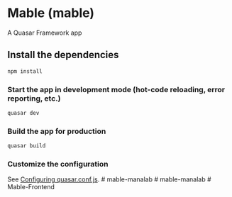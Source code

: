 # Mable (mable)

A Quasar Framework app

## Install the dependencies
```bash
npm install
```

### Start the app in development mode (hot-code reloading, error reporting, etc.)
```bash
quasar dev
```


### Build the app for production
```bash
quasar build
```

### Customize the configuration
See [Configuring quasar.conf.js](https://quasar.dev/quasar-cli/quasar-conf-js).
#   m a b l e - m a n a l a b  
 #   m a b l e - m a n a l a b  
 #   M a b l e - F r o n t e n d  
 